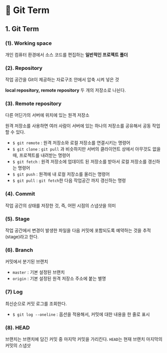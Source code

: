# 📄 Git Term

## 1. Git Term

### \(1\). Working space

개인 컴퓨터 환경에서 소스 코드를 편집하는 **일반적인 프로젝트 폴더**

### \(2\). R**epository**

작업 공간을 Git이 제공하는 자료구조 안에서 압축 시켜 넣은 것

**local  repository, remote  repository** 두 개의 저장소로 나뉜다.

### \(3\). Remote r**epository**

다른 어딘가의 서버에 위치에 있는 원격 저장소

원격 저장소를 사용하면 여러 사람이 서버에 있는 하나의 저장소를 공유해서 공동 작업 할 수 있다.

* `$ git remote` : 원격 저장소와 로컬 저장소를 연결시키는 명령어
* `$ git clone` : `git pull` 과 비슷하지만 서버의 클라이언트 상에서 아무것도 없을 때, 프로젝트를 내려받는 명령어
* `$ git fetch` : 원격 저장소에 업데이트 된 저장소를 받아서 로컬 저장소를 갱신하는 명령어
* `$ git push` : 원격에 내 로컬 저장소를 올리는 명령어
* `$ git pull` : `git fetch`한 다음 작업공간 까지 갱신하는 명령

### \(4\). Commit

작업 공간의 상태를 저장한 것, 즉, 어떤 시점의 스냅샷을 의미

### \(5\). Stage

작업 공간에서 변경이 발생한 파일을 다음 커밋에 포함되도록 예약하는 것을 추적 \(stage\)라고 한다.

### \(6\). Branch

커밋에서 분기된 브랜치

* `master` : 기본 설정된 브랜치
* `origin` : 기본 설정된 원격 저장소 주소에 붙는 별명

### \(7\) Log

최신순으로 커밋 로그를 조회한다.

* `$ git log --oneline` : 옵션을 적용해서,  커밋에 대한 내용을 한 줄로 표시

### \(8\). HEAD

브랜치는 브랜치에 담긴 커밋 중 마지막 커밋을 가리킨다. `HEAD`는 현재 브랜치 마지막의 커밋의 스냅샷









